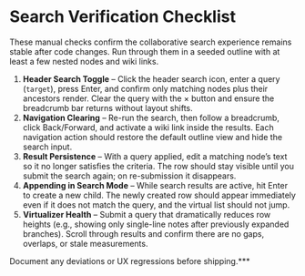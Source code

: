 # Search Verification Checklist

These manual checks confirm the collaborative search experience remains stable after code changes. Run through them in a seeded outline with at least a few nested nodes and wiki links.

1. **Header Search Toggle** – Click the header search icon, enter a query (`target`), press Enter, and confirm only matching nodes plus their ancestors render. Clear the query with the × button and ensure the breadcrumb bar returns without layout shifts.
2. **Navigation Clearing** – Re-run the search, then follow a breadcrumb, click Back/Forward, and activate a wiki link inside the results. Each navigation action should restore the default outline view and hide the search input.
3. **Result Persistence** – With a query applied, edit a matching node’s text so it no longer satisfies the criteria. The row should stay visible until you submit the search again; on re-submission it disappears.
4. **Appending in Search Mode** – While search results are active, hit Enter to create a new child. The newly created row should appear immediately even if it does not match the query, and the virtual list should not jump.
5. **Virtualizer Health** – Submit a query that dramatically reduces row heights (e.g., showing only single-line notes after previously expanded branches). Scroll through results and confirm there are no gaps, overlaps, or stale measurements.

Document any deviations or UX regressions before shipping.***
